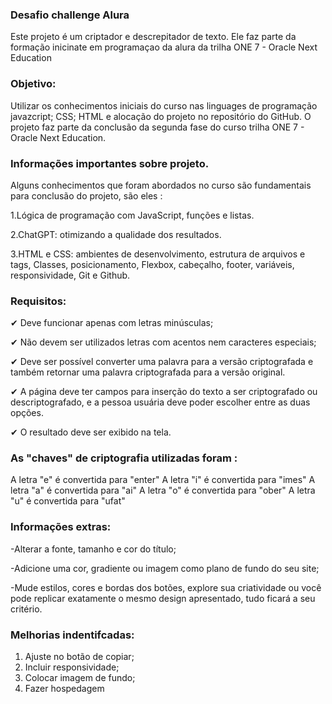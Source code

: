### Desafio challenge Alura
Este projeto é um criptador e descrepitador de  texto. Ele faz parte da formação inicinate em programaçao da alura da trilha ONE 7 - Oracle Next Education 

### Objetivo: 
Utilizar os conhecimentos iniciais do  curso nas linguages de programação javazcript; CSS; HTML e alocação do projeto no repositório do GitHub. O projeto faz parte da conclusão da segunda fase do curso trilha ONE 7 - Oracle Next Education. 

### Informações importantes sobre projeto.
Alguns conhecimentos que foram abordados no curso são fundamentais para conclusão do projeto, são eles :  

1.Lógica de programação com JavaScript, funções e listas. 

2.ChatGPT: otimizando a qualidade dos resultados.

3.HTML e CSS: ambientes de desenvolvimento, estrutura de arquivos e tags, Classes, posicionamento, Flexbox, cabeçalho, footer, variáveis, responsividade, Git e Github.


### Requisitos:

✔ Deve funcionar apenas com letras minúsculas;

✔ Não devem ser utilizados letras com acentos nem caracteres especiais;

✔ Deve ser possível converter uma palavra para a versão criptografada e também retornar uma palavra criptografada para a versão original.

✔ A página deve ter campos para inserção do texto a ser criptografado ou descriptografado, e a pessoa usuária deve poder escolher entre as duas opções.

✔ O resultado deve ser exibido na tela.


### As "chaves" de criptografia utilizadas foram :
A letra "e" é convertida para "enter"
A letra "i" é convertida para "imes"
A letra "a" é convertida para "ai"
A letra "o" é convertida para "ober"
A letra "u" é convertida para "ufat"

### Informações extras:
-Alterar a fonte, tamanho e cor do título;

-Adicione uma cor, gradiente ou imagem como plano de fundo do seu site;

-Mude estilos, cores e bordas dos botões, explore sua criatividade ou você pode replicar exatamente o mesmo design apresentado, tudo ficará a seu critério. 

### Melhorias indentifcadas:

1. Ajuste no botão de copiar;
2. Incluir responsividade;
3. Colocar imagem de fundo;
4. Fazer hospedagem 



